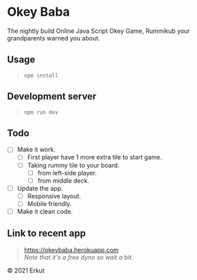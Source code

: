 # Okey Baba
The nightly build Online Java Script Okey Game, Rummikub your grandparents warned you about.

## Usage
> `npm install`

## Development server
> `npm run dev`

## Todo
* [ ] Make it work.
  * [ ] First player have 1 more extra tile to start game.
  * [ ] Taking rummy tile to your board.
    * [ ] from left-side player.
    * [ ] from middle deck.
* [ ] Update the app.
  * [ ] Responsive layout.
  * [ ] Mobile friendly.
* [ ] Make it clean code.

## Link to recent app
> https://okeybaba.herokuapp.com \
> *Note that it's a free dyno so wait a bit.*

&copy; 2021 Erkut